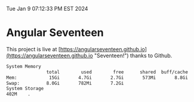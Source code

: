 Tue Jan  9 07:12:33 PM EST 2024

# Angular Seventeen


This project is live at [https://angularseventeen.github.io](https://angularseventeen.github.io "Seventeen!") thanks to Github.

```bash
System Memory
               total        used        free      shared  buff/cache   available
Mem:            15Gi       4.7Gi       2.7Gi       573Mi       8.8Gi        10Gi
Swap:          8.0Gi       782Mi       7.2Gi
System Storage
402M	.
```
```bash
